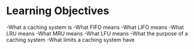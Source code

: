 # Learning Objectives
-What a caching system is
-What FIFO means
-What LIFO means
-What LRU means
-What MRU means
-What LFU means
-What the purpose of a caching system
-What limits a caching system have

